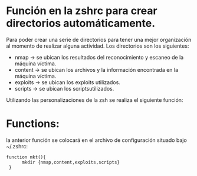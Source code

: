 # Función en la zshrc para crear directorios automáticamente.

Para poder crear una serie de directorios para tener una mejor organización al momento de realizar alguna actividad.
Los directorios son los siguientes:

- nmap → se ubican los resultados del reconocimiento y escaneo de la máquina víctima.
- content → se ubican los archivos y la información encontrada en la máquina víctima.
- exploits → se ubican los exploits utilizados.
- scripts -> se ubican los scriptsutilizados. 

Utilizando las personalizaciones de la zsh se realiza el siguiente función:
    

   # Functions:

la anterior función se colocará en el archivo de configuración situado bajo ~/.zshrc:    
   
    function mkt(){
		  mkdir {nmap,content,exploits,scripts}
     }

